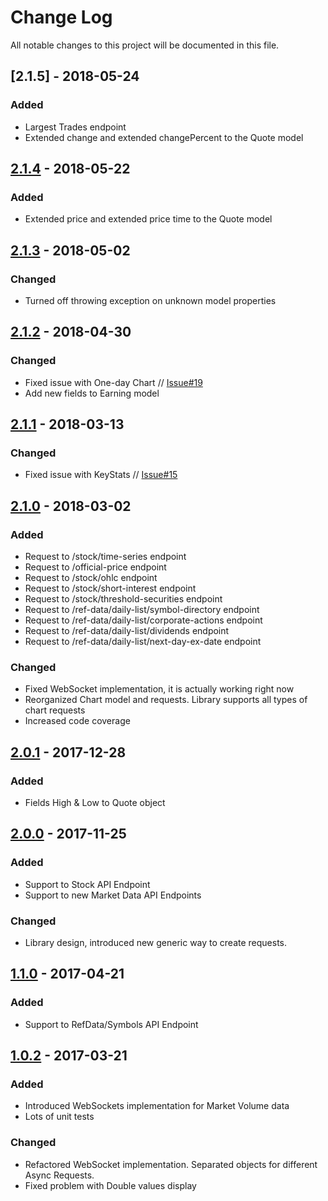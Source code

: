 # Change Log
All notable changes to this project will be documented in this file.

## [2.1.5] - 2018-05-24

### Added

- Largest Trades endpoint
- Extended change and extended changePercent to the Quote model

## [2.1.4] - 2018-05-22

### Added

- Extended price and extended price time to the Quote model

## [2.1.3] - 2018-05-02

### Changed

- Turned off throwing exception on unknown model properties

## [2.1.2] - 2018-04-30

### Changed

- Fixed issue with One-day Chart // [Issue#19](https://github.com/WojciechZankowski/iextrading4j/issues/19)
- Add new fields to Earning model

## [2.1.1] - 2018-03-13

### Changed

- Fixed issue with KeyStats // [Issue#15](https://github.com/WojciechZankowski/iextrading4j/issues/15) 

## [2.1.0] - 2018-03-02

### Added

- Request to /stock/time-series endpoint
- Request to /official-price endpoint
- Request to /stock/ohlc endpoint
- Request to /stock/short-interest endpoint 
- Request to /stock/threshold-securities endpoint
- Request to /ref-data/daily-list/symbol-directory endpoint
- Request to /ref-data/daily-list/corporate-actions endpoint
- Request to /ref-data/daily-list/dividends endpoint
- Request to /ref-data/daily-list/next-day-ex-date endpoint

### Changed

- Fixed WebSocket implementation, it is actually working right now
- Reorganized Chart model and requests. Library supports all types of chart requests 
- Increased code coverage

## [2.0.1] - 2017-12-28

### Added

- Fields High & Low to Quote object

## [2.0.0] - 2017-11-25

### Added

- Support to Stock API Endpoint
- Support to new Market Data API Endpoints

### Changed

- Library design, introduced new generic way to create requests. 

## [1.1.0] - 2017-04-21

### Added

- Support to RefData/Symbols API Endpoint

## [1.0.2] - 2017-03-21

### Added

- Introduced WebSockets implementation for Market Volume data
- Lots of unit tests

### Changed 

- Refactored WebSocket implementation. Separated objects for different Async Requests.
- Fixed problem with Double values display


[1.0.2]: https://github.com/WojciechZankowski/iextrading4j/compare/IT4J_RELEASE_1_0_1...IT4J_RELEASE_1_0_2
[1.1.0]: https://github.com/WojciechZankowski/iextrading4j/compare/IT4J_RELEASE_1_0_2...IT4J_RELEASE_1_1_0
[2.0.0]: https://github.com/WojciechZankowski/iextrading4j/compare/IT4J_RELEASE_1_1_0...IT4J_RELEASE_2_0_0
[2.0.1]: https://github.com/WojciechZankowski/iextrading4j/compare/IT4J_RELEASE_2_0_0...IT4J_RELEASE_2_0_1
[2.1.0]: https://github.com/WojciechZankowski/iextrading4j/compare/IT4J_RELEASE_2_0_1...IT4J_RELEASE_2_1_0
[2.1.1]: https://github.com/WojciechZankowski/iextrading4j/compare/IT4J_RELEASE_2_1_0...IT4J_RELEASE_2_1_1
[2.1.2]: https://github.com/WojciechZankowski/iextrading4j/compare/IT4J_RELEASE_2_1_1...IT4J_RELEASE_2_1_2
[2.1.3]: https://github.com/WojciechZankowski/iextrading4j/compare/IT4J_RELEASE_2_1_2...IT4J_RELEASE_2_1_3
[2.1.4]: https://github.com/WojciechZankowski/iextrading4j/compare/IT4J_RELEASE_2_1_3...IT4J_RELEASE_2_1_4